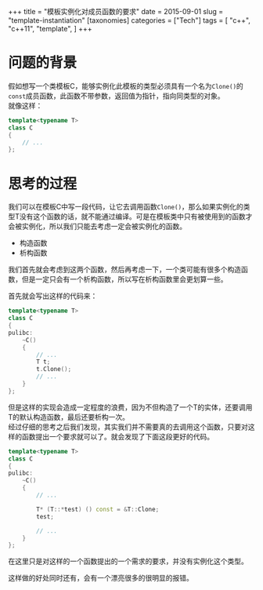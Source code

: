 +++
title = "模板实例化对成员函数的要求"
date = 2015-09-01
slug = "template-instantiation"
[taxonomies]
categories =  ["Tech"]
tags = [
  "c++",
  "c++11",
  "template",
]
+++

# 问题的背景

假如想写一个类模板C，能够实例化此模板的类型必须具有一个名为`Clone()`的`const`成员函数，此函数不带参数，返回值为指针，指向同类型的对象。  
就像这样：

<!-- more -->

```c++
template<typename T>
class C
{
    // ...
};
```

# 思考的过程
我们可以在模板C中写一段代码，让它去调用函数`Clone()`，那么如果实例化的类型T没有这个函数的话，就不能通过编译。可是在模板类中只有被使用到的函数才会被实例化，所以我们只能去考虑一定会被实例化的函数。

*   构造函数
*   析构函数

我们首先就会考虑到这两个函数，然后再考虑一下，一个类可能有很多个构造函数，但是一定只会有一个析构函数，所以写在析构函数里会更划算一些。

首先就会写出这样的代码来：

```c++
template<typename T>
class C
{
pulibc:
    ~C()
    {
        // ...
        T t;
        t.Clone();
        // ...
    }
};
```

但是这样的实现会造成一定程度的浪费，因为不但构造了一个T的实体，还要调用T的默认构造函数，最后还要析构一次。  
经过仔细的思考之后我们发现，其实我们并不需要真的去调用这个函数，只要对这样的函数提出一个要求就可以了。就会发现了下面这段更好的代码。

```c++
template<typename T>
class C
{
pulibc:
    ~C()
    {
        // ...

        T* (T::*test) () const = &T::Clone;
        test;

        // ...
    }
};
```

在这里只是对这样的一个函数提出的一个需求的要求，并没有实例化这个类型。

这样做的好处同时还有，会有一个漂亮很多的很明显的报错。